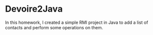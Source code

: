 # Devoire2Java
In this homework, I created a simple RMI project in Java to add a list of contacts and perform some operations on them.
